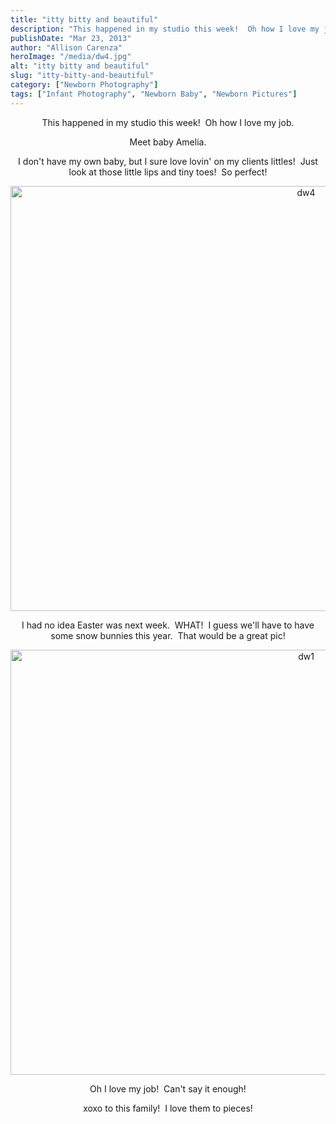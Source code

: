 ```yaml
---
title: "itty bitty and beautiful"
description: "This happened in my studio this week!  Oh how I love my job. Meet baby Amelia. I don&apos;t have my "
publishDate: "Mar 23, 2013"
author: "Allison Carenza"
heroImage: "/media/dw4.jpg"
alt: "itty bitty and beautiful"
slug: "itty-bitty-and-beautiful"
category: ["Newborn Photography"]
tags: ["Infant Photography", "Newborn Baby", "Newborn Pictures"]
---
```


<p style="text-align: center;">This happened in my studio this week!  Oh how I love my job.</p>
<p style="text-align: center;">Meet baby Amelia.</p>
<p style="text-align: center;">I don&apos;t have my own baby, but I sure love lovin&apos; on my clients littles!  Just look at those little lips and tiny toes!  So perfect!</p>
<p style="text-align: center;"><img class="aligncenter size-full wp-image-4756" alt="dw4" src="/media/dw4.jpg" width="930" height="680"   /></p>
<p style="text-align: center;">I had no idea Easter was next week.  WHAT!  I guess we&apos;ll have to have some snow bunnies this year.  That would be a great pic!</p>
<p style="text-align: center;"><img class="aligncenter size-full wp-image-4753" alt="dw1" src="/media/dw1.jpg" width="930" height="680"   /></p>
<p style="text-align: center;">Oh I love my job!  Can&apos;t say it enough!</p>
<p style="text-align: center;">xoxo to this family!  I love them to pieces!</p>
